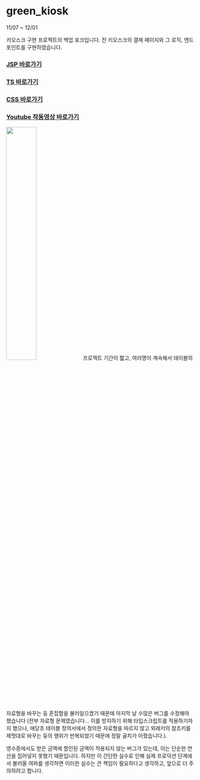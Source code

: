 # green_kiosk
11/07 ~ 12/01

키오스크 구현 프로젝트의 백업 포크입니다.
전 키오스크의 결제 페이지와 그 로직, 엔드포인트를 구현하였습니다.

### [JSP 바로가기](./src/main/webapp/kiosk/purchase/)

### [TS 바로가기](./src/main/webapp/assets/js/kiosk/purchase/)

### [CSS 바로가기](./src/main/webapp/assets/css/)

### [Youtube 작동영상 바로가기](https://youtu.be/T-1H-DT56p8?si=LoOtSK0wUAK24l2k&t=514)

<img width="40%" src="https://github.com/everyt/react-electron/assets/80094147/d9b2dc31-cc50-4802-b8b2-b10dc5759683"/>
프로젝트 기간이 짧고, 여러명이 계속해서 테이블의 자료형을 바꾸는 둥 혼잡함을 불러일으켰기 때문에 마지막 날 수많은 버그를 수정해야 했습니다 (전부 자료형 문제였습니다... 이를 방지하기 위해 타입스크립트를 적용하기까지 했으나, 애당초 테이블 정의서에서 정의한 자료형을 따르지 않고 외래키의 참조키를 제멋대로 바꾸는 둥의 행위가 반복되었기 때문에 정말 골치가 아팠습니다.).

영수증에서도 받은 금액에 할인된 금액이 적용되지 않는 버그가 있는데, 이는 단순한 연산을 집어넣지 못했기 때문입니다. 하지만 이 간단한 실수로 인해 실제 프로덕션 단계에서 불러올 여파를 생각하면 이러한 실수는 큰 책임이 필요하다고 생각하고, 앞으로 더 주의하려고 합니다.

